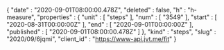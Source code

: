 {
  "date" : "2020-09-01T08:00:00.478Z",
  "deleted" : false,
  "h" : "h-measure",
  "properties" : {
    "unit" : [ "steps" ],
    "num" : [ "3549" ],
    "start" : [ "2020-08-31T00:00:00Z" ],
    "end" : [ "2020-09-01T00:00:00Z" ],
    "published" : [ "2020-09-01T08:00:00.478Z" ]
  },
  "kind" : "steps",
  "slug" : "2020/09/6jqmi",
  "client_id" : "https://www-api.jvt.me/fit"
}
